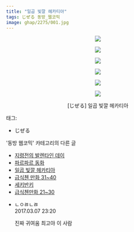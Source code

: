 ```yaml
---
title: "일곱 빛깔 헤카티아"
tags: じぜる 동방_웹코믹
image: ghap/2275/001.jpg
---
```

<div class="article">
<p style="text-align: center; clear: none; float: none;"><img src="{{ site.nasurl }}/ghap/2275/001.jpg"/></p>
<p style="text-align: center; clear: none; float: none;"><img src="{{ site.nasurl }}/ghap/2275/002.jpg"/></p>
<p style="text-align: center; clear: none; float: none;"><img src="{{ site.nasurl }}/ghap/2275/003.jpg"/></p>
<p style="text-align: center; clear: none; float: none;"><img src="{{ site.nasurl }}/ghap/2275/004.jpg"/></p>
<p style="text-align: center; clear: none; float: none;"><img src="{{ site.nasurl }}/ghap/2275/005.jpg"/></p>
<p style="text-align: center; clear: none; float: none;"><img src="{{ site.nasurl }}/ghap/2275/006.jpg"/></p>
<p style="text-align: center; clear: none; float: none;">[じぜる] 일곱 빛깔 헤카티아</p>
</div><div class="tagTrail">
<p>태그: </p>
<ul>
<li>じぜる</li>
</ul>
</div><div class="another">
<p>'동방 웹코믹' 카테고리의 다른 글</p>
<ul>
<li><a href="/2016-09-23-ghap_2316">지령전의 발렌타인 데이</a></li>
<li><a href="/2016-09-22-ghap_2280">파르파르 동화</a></li>
<li><a href="/2016-09-22-ghap_2275">일곱 빛깔 헤카티아</a></li>
<li><a href="/2016-09-21-ghap_2258">급식첸 만화 31~40</a></li>
<li><a href="/2016-09-20-ghap_2237">세키반키</a></li>
<li><a href="/2016-09-19-ghap_2223">급식첸만화 21~30</a></li>
</ul>
</div><div class="cb_module cb_fluid">
<div class="cb_wrt cb_profile">
<div class="comment">
<ul>
<li class="cb_thumb_off" id="comment14933747">
<div class="cb_comment_area">
<div class="cb_info_area">
<div class="cb_section">
<span class="cb_nick_name">ㄴㅇㅀㄴㅀ</span>
</div>
<div class="cb_section">
<span class="cb_date">2017.03.07 23:20 </span>
</div>
</div>
<div class="cb_dsc_comment">
<p class="cb_dsc">
											진짜 귀여움 최고야 이 사람
										</p>
</div>
</div></li>
</ul>
</div>
</div><!-- commentList close -->
</div>